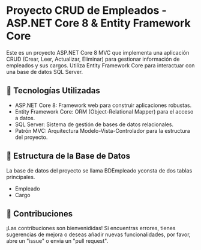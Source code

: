 # Proyecto CRUD de Empleados - ASP.NET Core 8 & Entity Framework Core
  Este es un proyecto ASP.NET Core 8 MVC que implementa una aplicación CRUD (Crear, Leer, Actualizar, Eliminar) para gestionar información de empleados y sus cargos.
  Utiliza Entity Framework Core para interactuar con una base de datos SQL Server.

## 🚀 Tecnologías Utilizadas
  - ASP.NET Core 8: Framework web para construir aplicaciones robustas.
  - Entity Framework Core: ORM (Object-Relational Mapper) para el acceso a datos.
  - SQL Server: Sistema de gestión de bases de datos relacionales.
  - Patrón MVC: Arquitectura Modelo-Vista-Controlador para la estructura del proyecto.

## 📂 Estructura de la Base de Datos
   La base de datos del proyecto se llama BDEmpleado yconsta de dos tablas principales.
   - Empleado
   - Cargo

## 🤝 Contribuciones
   ¡Las contribuciones son bienvenididas! Si encuentras errores, tienes sugerencias de mejora o deseas añadir nuevas funcionalidades, por favor, abre un "issue" o envia un "pull request".
